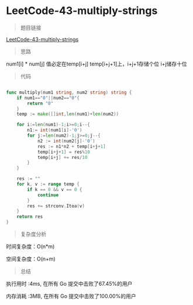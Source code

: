 # LeetCode-43-multiply-strings

>题目链接

[LeetCode-43-multiply-strings](https://leetcode-cn.com/problems/multiply-strings/)

>思路

num1[i] * num[j] 值必定在temp[i+j] temp[i+j+1]上，i+j+1存储个位  i+j储存十位

>代码

```go

func multiply(num1 string, num2 string) string {
    if num1=="0"||num2=="0"{
        return "0"
    }
    temp := make([]int,len(num1)+len(num2))

    for i:=len(num1)-1;i>=0;i--{
        n1:= int(num1[i]-'0')
        for j:=len(num2)-1;j>=0;j--{
            n2 := int(num2[j]-'0')
            res := n1*n2 + temp[i+j+1]
            temp[i+j+1] = res%10
            temp[i+j] += res/10
        }
    }

    res := ""
    for k, v := range temp {
        if k == 0 && v == 0 {
            continue
        }
        res += strconv.Itoa(v)
    }
    return res
}
```

>复杂度分析

时间复杂度：O(n*m)

空间复杂度：O(n+m)

>总结

执行用时 :4ms, 在所有 Go 提交中击败了67.45%的用户

内存消耗 :3MB, 在所有 Go 提交中击败了100.00%的用户
